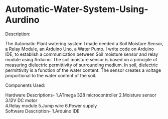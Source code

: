 # Automatic-Water-System-Using-Aurdino
Description:

The Automatic Plant watering system I made needed a Soil Moisture Sensor, a Relay Module, an Arduino Uno, a Water Pump. I write code on Arduino IDE, to establish a communication between Soil moisture sensor and relay module using Arduino.  The soil moisture sensor is based on a principle of measuring dielectric permittivity of surrounding medium. In soil, dielectric permittivity is a function of the water content. The sensor creates a voltage proportional to the water content of the soil.

Components Used:

Hardware Descriptions-
 1.ATmega 328 microcontroller 
 2.Moisture sensor 
 3.12V DC motor  
 4.Relay module 
 5.Jump wire 
 6.Power supply  
Software Description-
 1.Arduino IDE
 

